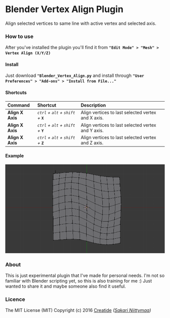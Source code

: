 Blender Vertex Align Plugin
===========================

Align selected vertices to same line with active vertex and selected axis.


### How to use

After you've installed the plugin you'll find it from **`"Edit Mode" > "Mesh" > Vertex Align (X/Y/Z)`**

#### Install

Just download **`"Blender_Vertex_Align.py`** and install through **`"User Preferences" > "Add-ons" > "Install from File..."`**

#### Shortcuts

Command          | Shortcut                             | Description
:--------------- | :----------------------------------- | :-------------------------------------------------
**Align X Axis** | *`ctrl` + `alt` + `shift` +* **`X`** | Align vertices to last selected vertex and X axis.
**Align X Axis** | *`ctrl` + `alt` + `shift` +* **`Y`** | Align vertices to last selected vertex and Y axis.
**Align X Axis** | *`ctrl` + `alt` + `shift` +* **`Z`** | Align vertices to last selected vertex and Z axis.

#### Example

![Example 1](https://github.com/Creatide/Blender_Vertex-Align/blob/master/Vertex_Align_Example_01.gif)


### About

This is just experimental plugin that I've made for personal needs. I'm not so familiar with Blender scripting yet, so this is also training for me :) Just wanted to share it and maybe someone also find it useful.


### Licence

The MIT License (MIT)
Copyright (c) 2016 [Creatide](http://creatide.com) *([Sakari Niittymaa](http://sakari.niittymaa.com))*